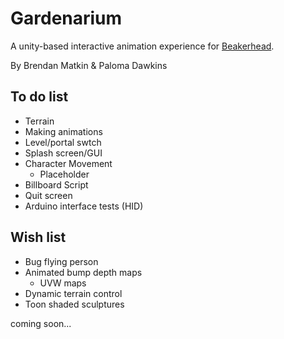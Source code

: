 Gardenarium
===========

A unity-based interactive animation experience for [Beakerhead](http://www.beakerhead.com). 

By Brendan Matkin & Paloma Dawkins

To do list
----------
* Terrain
* Making animations
* Level/portal swtch
* Splash screen/GUI
* Character Movement
	- Placeholder
* Billboard Script
* Quit screen
* Arduino interface tests (HID)

Wish list
---------
* Bug flying person 
* Animated bump depth maps
	- UVW maps
* Dynamic terrain control
* Toon shaded sculptures

coming soon... 
